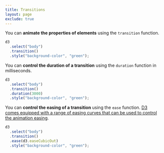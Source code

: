 ```yaml
---
title: Transitions
layout: page
exclude: true
---
```


You can **animate the properties of elements** using the `transition` function.
```js
d3
  .select("body")
  .transition()
  .style("background-color", "green");
```

You can **control the duration of a transition** using the `duration` function in milliseconds.
```js
d3
  .select("body")
  .transition()
  .duration(3000)
  .style("background-color", "green");
```

You can **control the easing of a transition** using the `ease` function. [D3 comes equipped with a range of easing curves that can be used to control the animation easing](https://github.com/d3/d3-ease).
```js
d3
  .select("body")
  .transition()
  .ease(d3.easeCubicOut)
  .style("background-color", "green");
```

